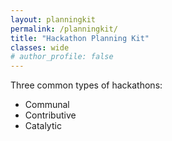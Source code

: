 ```yaml
---
layout: planningkit
permalink: /planningkit/
title: "Hackathon Planning Kit"
classes: wide
# author_profile: false
---
```


Three common types of hackathons:
* Communal
* Contributive
* Catalytic

